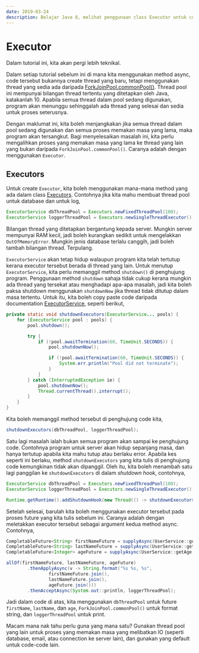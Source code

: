 ```yaml
---
date: 2019-03-24
description: Belajar Java 8, melihat penggunaan class Executor untuk customize bagaimana code concurrency dijalankan.
---
```


# Executor

Dalam tutorial ini, kita akan pergi lebih teknikal.

Dalam setiap tutorial sebelum ini di mana kita menggunakan method async, code
tersebut bukannya create thread yang baru, tetapi menggunakan thread yang sedia
ada daripada [ForkJoinPool.commonPool()][common-pool]. Thread pool ini mempunyai
bilangan thread tertentu yang ditetapkan oleh Java, katakanlah 10. Apabila semua
thread dalam pool sedang digunakan, program akan menunggu sehinggalah ada thread
yang selesai dan sedia untuk proses seterusnya.

Dengan maklumat ini, kita boleh menjangkakan jika semua thread dalam pool sedang
digunakan dan semua proses memakan masa yang lama, maka program akan tersangkut.
Bagi menyelesaikan masalah ini, kita perlu mengalihkan proses yang memakan masa
yang lama ke thread yang lain yang bukan daripada `ForkJoinPool.commonPool()`.
Caranya adalah dengan menggunakan `Executor`.

## Executors

Untuk create `Executor`, kita boleh menggunakan mana-mana method yang ada dalam
class [Executors][executors]. Contohnya jika kita mahu membuat thread pool untuk
database dan untuk log,

```java
ExecutorService dbThreadPool = Executors.newFixedThreadPool(100);
ExecutorService loggerThreadPool = Executors.newSingleThreadExecutor();
```

Bilangan thread yang ditetapkan bergantung kepada server. Mungkin server
mempunyai RAM kecil, jadi boleh kurangkan sedikit untuk mengelakkan
`OutOfMemoryError`. Mungkin jenis database terlalu canggih, jadi boleh tambah
bilangan thread. Terpulang.

`ExecutorService` akan tetap hidup walaupun program kita telah tertutup kerana
executor tersebut berada di thread yang lain. Untuk menutup `ExecutorService`,
kita perlu memanggil method `shutdown()` di penghujung program. Penggunaan
method `shutdown` sahaja tidak cukup kerana mungkin ada thread yang tersekat
atau menghadapi apa-apa masalah, jadi kita boleh paksa shutdown menggunakan
`shutdownNow` jika thread tidak ditutup dalam masa tertentu. Untuk itu, kita
boleh copy paste code daripada documentation [ExecutorService][executorservice],
seperti berikut,

```java
private static void shutdownExecutors(ExecutorService... pools) {
    for (ExecutorService pool : pools) {
        pool.shutdown();

        try {
            if (!pool.awaitTermination(60, TimeUnit.SECONDS)) {
                pool.shutdownNow();

                if (!pool.awaitTermination(60, TimeUnit.SECONDS)) {
                    System.err.println("Pool did not terminate");
                }
            }
        } catch (InterruptedException ie) {
            pool.shutdownNow();
            Thread.currentThread().interrupt();
        }
    }
}
```

Kita boleh memanggil method tersebut di penghujung code kita,

```java
shutdownExecutors(dbThreadPool, loggerThreadPool);
```

Satu lagi masalah ialah bukan semua program akan sampai ke penghujung code.
Contohnya program untuk server akan hidup sepanjang masa, dan hanya tertutup
apabila kita mahu tutup atau berlaku error. Apabila kes seperti ini berlaku,
method `shutdownExecutors` yang kita tulis di penghujung code kemungkinan tidak
akan dipanggil. Oleh itu, kita boleh menambah satu lagi panggilan ke
`shutdownExecutors` di dalam *shutdown hook*, contohnya,

```java
ExecutorService dbThreadPool = Executors.newFixedThreadPool(100);
ExecutorService loggerThreadPool = Executors.newSingleThreadExecutor();

Runtime.getRuntime().addShutdownHook(new Thread(() -> shutdownExecutors(dbThreadPool, loggerThreadPool)));
```

Setelah selesai, barulah kita boleh menggunakan executor tersebut pada proses future yang kita tulis sebelum ini. Caranya adalah dengan meletakkan executor tersebut sebagai argument kedua method async. Contohnya,

```java
CompletableFuture<String> firstNameFuture = supplyAsync(UserService::getFirstName, dbThreadPool);
CompletableFuture<String> lastNameFuture = supplyAsync(UserService::getLastName, dbThreadPool);
CompletableFuture<Integer> ageFuture = supplyAsync(UserService::getAge, dbThreadPool);

allOf(firstNameFuture, lastNameFuture, ageFuture)
        .thenApplyAsync(v -> String.format("%s %s, %s",
                firstNameFuture.join(),
                lastNameFuture.join(),
                ageFuture.join()))
        .thenAcceptAsync(System.out::println, loggerThreadPool);
```

Jadi dalam code di atas, kita menggunakan `dbThreadPool` untuk future
`firstName`, `lastName`, dan `age`, `ForkJoinPool.commonPool()` untuk format
string, dan `loggerThreadPool` untuk print.

Macam mana nak tahu perlu guna yang mana satu? Gunakan thread pool yang lain
untuk proses yang memakan masa yang melibatkan IO (seperti database, email, atau
connection ke server lain), dan gunakan yang default untuk code-code lain.



[common-pool]: https://docs.oracle.com/javase/8/docs/api/java/util/concurrent/ForkJoinPool.html#commonPool--
[executors]: https://docs.oracle.com/javase/7/docs/api/java/util/concurrent/Executors.html
[executorservice]: https://docs.oracle.com/javase/7/docs/api/java/util/concurrent/ExecutorService.html
